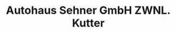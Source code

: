 ---
title: "Autohaus Sehner GmbH ZWNL. Kutter"
url: /villingen-schwenningen/autohaus-sehner-gmbh-zwnl-kutter/
shop: Autohaus
---